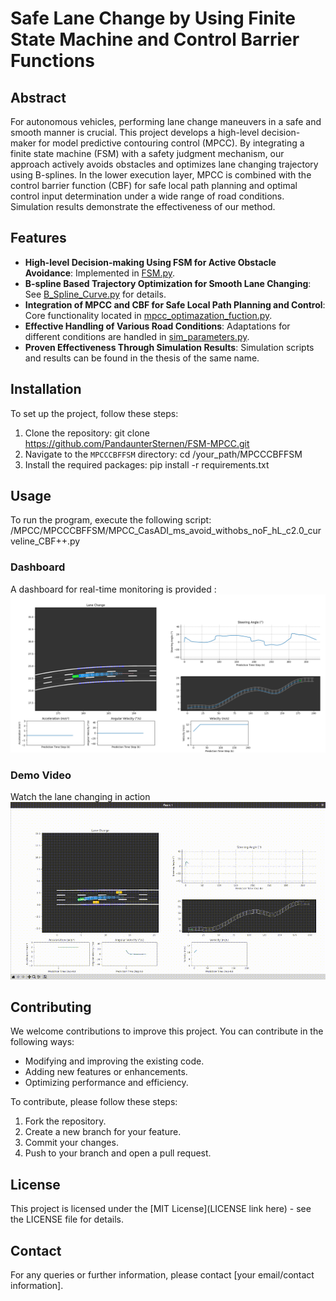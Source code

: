 # Safe Lane Change by Using Finite State Machine and Control Barrier Functions

## Abstract
For autonomous vehicles, performing lane change maneuvers in a safe and smooth manner is crucial. This project develops a high-level decision-maker for model predictive contouring control (MPCC). By integrating a finite state machine (FSM) with a safety judgment mechanism, our approach actively avoids obstacles and optimizes lane changing trajectory using B-splines. In the lower execution layer, MPCC is combined with the control barrier function (CBF) for safe local path planning and optimal control input determination under a wide range of road conditions. Simulation results demonstrate the effectiveness of our method.

## Features
- **High-level Decision-making Using FSM for Active Obstacle Avoidance**: Implemented in [FSM.py](/MPCCCBFFSM/high_level_control/FSM.py).
- **B-spline Based Trajectory Optimization for Smooth Lane Changing**: See [B_Spline_Curve.py](/MPCCCBFFSM/high_level_control/B_Spline_Curve.py) for details.
- **Integration of MPCC and CBF for Safe Local Path Planning and Control**: Core functionality located in [mpcc_optimazation_fuction.py](/MPCCCBFFSM/MPCC_set/mpcc_optimazation_fuction.py).
- **Effective Handling of Various Road Conditions**: Adaptations for different conditions are handled in [sim_parameters.py](/MPCCCBFFSM/env/sim_parameters.py).
- **Proven Effectiveness Through Simulation Results**: Simulation scripts and results can be found in the thesis of the same name.


## Installation
To set up the project, follow these steps:
1. Clone the repository:
git clone https://github.com/PandaunterSternen/FSM-MPCC.git
2. Navigate to the `MPCCCBFFSM` directory:
cd /your_path/MPCCCBFFSM
3. Install the required packages:
pip install -r requirements.txt

## Usage
To run the program, execute the following script:
/MPCC/MPCCCBFFSM/MPCC_CasADI_ms_avoid_withobs_noF_hL_c2.0_curveline_CBF++.py

### Dashboard
A dashboard for real-time monitoring is provided :
![Example Image](/MPCCCBFFSM/images_and_video/Picture.png)

### Demo Video
Watch the lane changing in action 
![Alt Text](/MPCCCBFFSM/images_and_video/FSM_MPCC_speed_4X.gif)

## Contributing
We welcome contributions to improve this project. You can contribute in the following ways:
- Modifying and improving the existing code.
- Adding new features or enhancements.
- Optimizing performance and efficiency.

To contribute, please follow these steps:
1. Fork the repository.
2. Create a new branch for your feature.
3. Commit your changes.
4. Push to your branch and open a pull request.

## License
This project is licensed under the [MIT License](LICENSE link here) - see the LICENSE file for details.

## Contact
For any queries or further information, please contact [your email/contact information].




